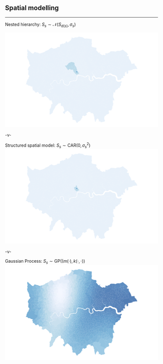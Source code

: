 ## Spatial modelling

---
<!-- .slide: data-background="#343434" -->
Nested hierarchy: $S_{s} \sim \mathcal{N} (S_{d(s)}, \sigma_s)$

<img class="fragment fade-in-then-out" src="slides/_spatial_models/assets/MSOA_nested.png">

-v-
<!-- .slide: data-background="#343434" -->
Structured spatial model: $S_{s} \sim \text{CAR} (0, \sigma_s^2)$
<img class="fragment fade-in-then-out" src="slides/_spatial_models/assets/MSOA_CAR.png">

-v-
<!-- .slide: data-background="#343434" -->
Gaussian Process: $S_{s} \sim \text{GP} ((m(\cdot), k(\cdot, \cdot))$
<img class="fragment fade-in-then-out" src="slides/_spatial_models/assets/MSOA_GP.png">
